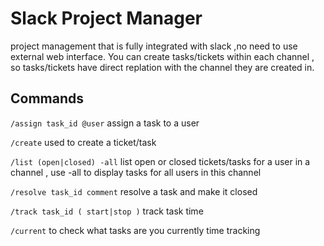 # Slack Project Manager
project management that is fully integrated with slack ,no need to use external web interface. 
You can create tasks/tickets within each channel , so tasks/tickets have direct replation with the channel they are created in. 

## Commands

`/assign task_id @user`
assign a task to a user

`/create`
used to create a ticket/task

`/list (open|closed) -all`
list open or closed tickets/tasks for a user in a channel , use -all to display tasks for all users in this channel

`/resolve task_id comment`
resolve a task and make it closed

`/track task_id ( start|stop )`
track task time

`/current`
to check what tasks are you currently time tracking
